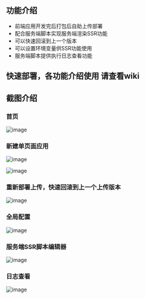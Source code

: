 ## 功能介绍
- 前端应用开发完后打包后自助上传部署
- 配合服务端脚本实现服务端渲染SSR功能
- 可以快速回滚到上一个版本
- 可以设置环境变量供SSR功能使用
- 服务端脚本提供执行日志查看功能

## 快速部署，各功能介绍使用 请查看wiki 

## 截图介绍


### 首页
![image](https://images4.c-ctrip.com/target/zb0g1d000001eeg3h59E0.png)


### 新建单页面应用
![image](https://images4.c-ctrip.com/target/zb0j1d000001ed9vpCE40.png)

![image](https://images4.c-ctrip.com/target/zb091d000001eg5teF67C.png)

### 重新部署上传，快速回滚到上一个上传版本

![image](https://images4.c-ctrip.com/target/zb091d000001eg5teF67C.png)

### 全局配置

![image](https://images4.c-ctrip.com/target/zb091d000001eg5teF67C.png)

### 服务端SSR脚本编辑器
![image](https://images4.c-ctrip.com/target/zb031d000001efhktECA5.png)

### 日志查看
![image](https://images4.c-ctrip.com/target/zb0s1d000001ekn161874.png)
